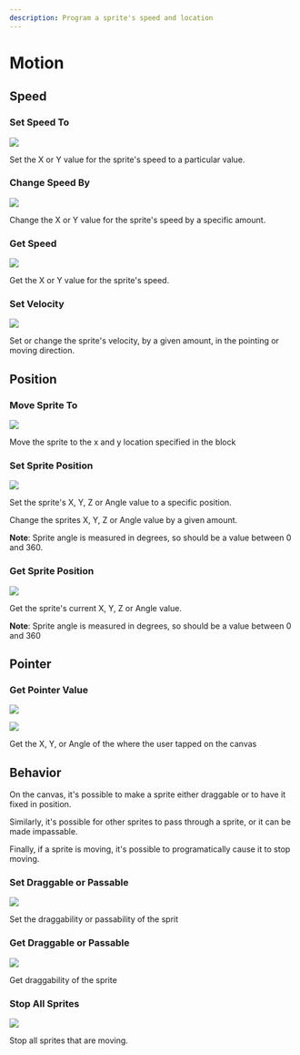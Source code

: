 ```yaml
---
description: Program a sprite's speed and location
---
```


# Motion

## Speed 

### Set Speed To 

![](.gitbook/assets/mov_set_speed_to.png)

Set the X or Y value for the sprite's speed to a particular value.

### Change Speed By 

![](.gitbook/assets/mov_set_speed_to2.png)

Change the X or Y value for the sprite's speed by a specific amount.

### Get Speed 

![](.gitbook/assets/mov_get_speed.png)

Get the X or Y value for the sprite's speed.

### 

### Set Velocity

![](.gitbook/assets/mov_set_speed.png)

Set or change the sprite's velocity, by a given amount, in the pointing or moving direction.

## Position 

### Move Sprite To

![](.gitbook/assets/mov_move_to.png)

Move the sprite to the x and y location specified in the block

### Set Sprite Position

![](.gitbook/assets/mov_set_coord.png)

Set the sprite's X, Y, Z or Angle value to a specific position.

Change the sprites X, Y, Z or Angle value by a given amount.

**Note**: Sprite angle is measured in degrees, so should be a value between 0 and 360. 

### Get Sprite Position

![](.gitbook/assets/mov_get_coord.png)

Get the sprite's current X, Y, Z or Angle value.

**Note**: Sprite angle is measured in degrees, so should be a value between 0 and 360

## Pointer

### Get Pointer Value

![](.gitbook/assets/mov_pointer.png)

![](.gitbook/assets/mov_pointer2.png)

Get the X, Y, or Angle of the where the user tapped on the canvas

## Behavior

On the canvas, it's possible to make a sprite either draggable or to have it fixed in position.

Similarly, it's possible for other sprites to pass through a sprite, or it can be made impassable. 

Finally, if a sprite is moving, it's possible to programatically cause it to stop moving. 

### Set Draggable or Passable 

![](.gitbook/assets/mov_set_draggable.png)

Set the draggability or passability of the sprit

### Get Draggable or Passable

![](.gitbook/assets/mov_get_draggable.png)

Get draggability of the sprite

### Stop All Sprites

![](.gitbook/assets/mov_stop_sprites.png)

Stop all sprites that are moving.

## 

